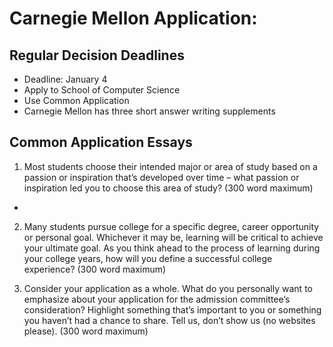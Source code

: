 # Carnegie Mellon Application:

## Regular Decision Deadlines
- Deadline: January 4
- Apply to School of Computer Science
- Use Common Application
- Carnegie Mellon has three short answer writing supplements

## Common Application Essays
1. Most students choose their intended major or area of study based on a passion or inspiration that’s developed over time – what passion or inspiration led you to choose this area of study?
(300 word maximum)

- 

2. Many students pursue college for a specific degree, career opportunity or personal goal. Whichever it may be, learning will be critical to achieve your ultimate goal. As you think ahead to the process of learning during your college years, how will you define a successful college experience?
(300 word maximum)

3. Consider your application as a whole. What do you personally want to emphasize about your application for the admission committee’s consideration? Highlight something that’s important to you or something you haven’t had a chance to share. Tell us, don’t show us (no websites please).
(300 word maximum)
